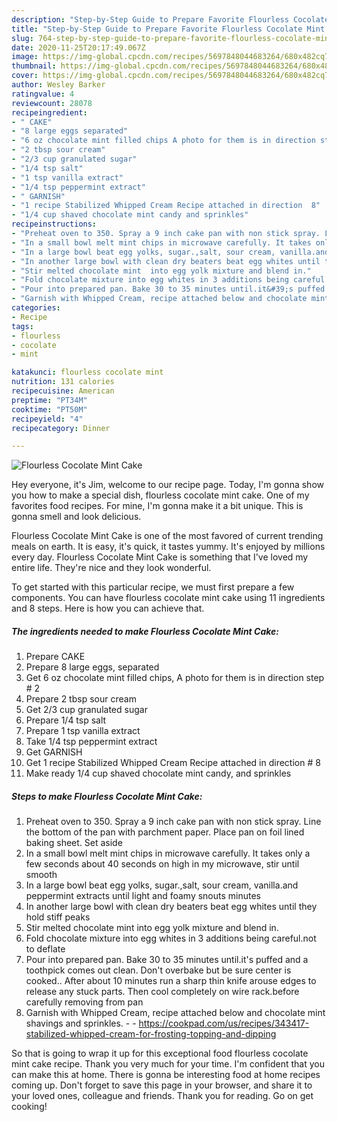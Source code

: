 ```yaml
---
description: "Step-by-Step Guide to Prepare Favorite Flourless Cocolate Mint Cake"
title: "Step-by-Step Guide to Prepare Favorite Flourless Cocolate Mint Cake"
slug: 764-step-by-step-guide-to-prepare-favorite-flourless-cocolate-mint-cake
date: 2020-11-25T20:17:49.067Z
image: https://img-global.cpcdn.com/recipes/5697848044683264/680x482cq70/flourless-cocolate-mint-cake-recipe-main-photo.jpg
thumbnail: https://img-global.cpcdn.com/recipes/5697848044683264/680x482cq70/flourless-cocolate-mint-cake-recipe-main-photo.jpg
cover: https://img-global.cpcdn.com/recipes/5697848044683264/680x482cq70/flourless-cocolate-mint-cake-recipe-main-photo.jpg
author: Wesley Barker
ratingvalue: 4
reviewcount: 28078
recipeingredient:
- " CAKE"
- "8 large eggs separated"
- "6 oz chocolate mint filled chips A photo for them is in direction step  2"
- "2 tbsp sour cream"
- "2/3 cup granulated sugar"
- "1/4 tsp salt"
- "1 tsp vanilla extract"
- "1/4 tsp peppermint extract"
- " GARNISH"
- "1 recipe Stabilized Whipped Cream Recipe attached in direction  8"
- "1/4 cup shaved chocolate mint candy and sprinkles"
recipeinstructions:
- "Preheat oven to 350. Spray a 9 inch cake pan with non stick spray. Line the bottom of the pan with parchment paper. Place pan on foil lined baking sheet. Set aside"
- "In a small bowl melt mint chips in microwave carefully. It takes only a few seconds about 40 seconds on high in my microwave, stir until smooth"
- "In a large bowl beat egg yolks, sugar.,salt, sour cream, vanilla.and peppermint extracts until light and foamy snouts minutes"
- "In another large bowl with clean dry beaters beat egg whites until they hold stiff peaks"
- "Stir melted chocolate mint  into egg yolk mixture and blend in."
- "Fold chocolate mixture into egg whites in 3 additions being careful.not to deflate"
- "Pour into prepared pan. Bake 30 to 35 minutes until.it&#39;s puffed and a toothpick comes out clean. Don&#39;t overbake but be sure center is cooked.. After about 10 minutes run a sharp thin knife arouse edges to release any stuck parts. Then cool completely on wire rack.before carefully removing from pan"
- "Garnish with Whipped Cream, recipe attached below and chocolate mint shavings and sprinkles.  https://cookpad.com/us/recipes/343417-stabilized-whipped-cream-for-frosting-topping-and-dipping"
categories:
- Recipe
tags:
- flourless
- cocolate
- mint

katakunci: flourless cocolate mint 
nutrition: 131 calories
recipecuisine: American
preptime: "PT34M"
cooktime: "PT50M"
recipeyield: "4"
recipecategory: Dinner

---
```



![Flourless Cocolate Mint Cake](https://img-global.cpcdn.com/recipes/5697848044683264/680x482cq70/flourless-cocolate-mint-cake-recipe-main-photo.jpg)

Hey everyone, it's Jim, welcome to our recipe page. Today, I'm gonna show you how to make a special dish, flourless cocolate mint cake. One of my favorites food recipes. For mine, I'm gonna make it a bit unique. This is gonna smell and look delicious.

Flourless Cocolate Mint Cake is one of the most favored of current trending meals on earth. It is easy, it's quick, it tastes yummy. It's enjoyed by millions every day. Flourless Cocolate Mint Cake is something that I've loved my entire life. They're nice and they look wonderful.




To get started with this particular recipe, we must first prepare a few components. You can have flourless cocolate mint cake using 11 ingredients and 8 steps. Here is how you can achieve that.

<!--inarticleads1-->

##### The ingredients needed to make Flourless Cocolate Mint Cake:

1. Prepare  CAKE
1. Prepare 8 large eggs, separated
1. Get 6 oz chocolate mint filled chips, A photo for them is in direction step # 2
1. Prepare 2 tbsp sour cream
1. Get 2/3 cup granulated sugar
1. Prepare 1/4 tsp salt
1. Prepare 1 tsp vanilla extract
1. Take 1/4 tsp peppermint extract
1. Get  GARNISH
1. Get 1 recipe Stabilized Whipped Cream Recipe attached in direction # 8
1. Make ready 1/4 cup shaved chocolate mint candy, and sprinkles




<!--inarticleads2-->

##### Steps to make Flourless Cocolate Mint Cake:

1. Preheat oven to 350. Spray a 9 inch cake pan with non stick spray. Line the bottom of the pan with parchment paper. Place pan on foil lined baking sheet. Set aside
1. In a small bowl melt mint chips in microwave carefully. It takes only a few seconds about 40 seconds on high in my microwave, stir until smooth
1. In a large bowl beat egg yolks, sugar.,salt, sour cream, vanilla.and peppermint extracts until light and foamy snouts minutes
1. In another large bowl with clean dry beaters beat egg whites until they hold stiff peaks
1. Stir melted chocolate mint  into egg yolk mixture and blend in.
1. Fold chocolate mixture into egg whites in 3 additions being careful.not to deflate
1. Pour into prepared pan. Bake 30 to 35 minutes until.it&#39;s puffed and a toothpick comes out clean. Don&#39;t overbake but be sure center is cooked.. After about 10 minutes run a sharp thin knife arouse edges to release any stuck parts. Then cool completely on wire rack.before carefully removing from pan
1. Garnish with Whipped Cream, recipe attached below and chocolate mint shavings and sprinkles. -  - https://cookpad.com/us/recipes/343417-stabilized-whipped-cream-for-frosting-topping-and-dipping




So that is going to wrap it up for this exceptional food flourless cocolate mint cake recipe. Thank you very much for your time. I'm confident that you can make this at home. There is gonna be interesting food at home recipes coming up. Don't forget to save this page in your browser, and share it to your loved ones, colleague and friends. Thank you for reading. Go on get cooking!
